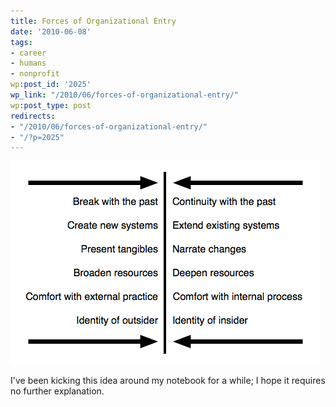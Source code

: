 ```yaml
---
title: Forces of Organizational Entry
date: '2010-06-08'
tags:
- career
- humans
- nonprofit
wp:post_id: '2025'
wp_link: "/2010/06/forces-of-organizational-entry/"
wp:post_type: post
redirects:
- "/2010/06/forces-of-organizational-entry/"
- "/?p=2025"
---
```


[ ![](2010-06-08-Forces-of-Organizational-Entry/organizational-entry.png "organizational entry") ](2010-06-08-Forces-of-Organizational-Entry/organizational-entry.png)

I've been kicking this idea around my notebook for a while; I hope it requires no further explanation.
